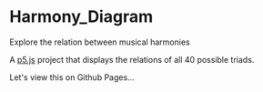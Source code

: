 # Harmony_Diagram
Explore the relation between musical harmonies

A [p5.js](http://p5js.org) project that displays the relations of all 40 possible triads.

Let's view this on Github Pages...
